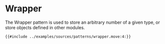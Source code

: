 # Wrapper

The Wrapper pattern is used to store an arbitrary number of a given type, or store objects defined in other modules.

```move
{{#include ../examples/sources/patterns/wrapper.move:4:}}
```